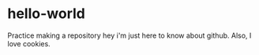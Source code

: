 # hello-world
Practice making a repository
hey i'm just here to know about github. Also, I love cookies.
